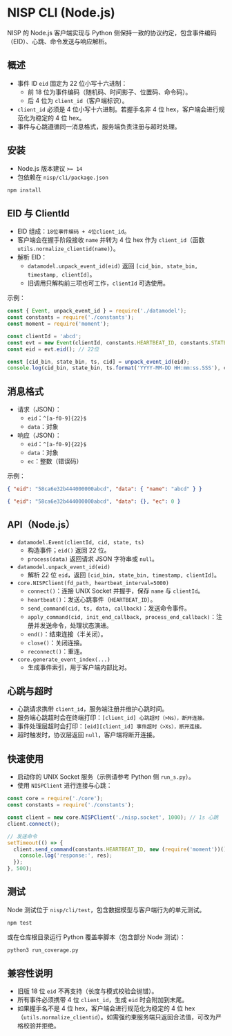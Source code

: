# NISP CLI (Node.js)

NISP 的 Node.js 客户端实现与 Python 侧保持一致的协议约定，包含事件编码（EID）、心跳、命令发送与响应解析。

## 概述

- 事件 ID `eid` 固定为 22 位小写十六进制：
  - 前 18 位为事件编码（随机码、时间影子、位置码、命令码）。
  - 后 4 位为 `client_id`（客户端标识）。
- `client_id` 必须是 4 位小写十六进制。若握手名非 4 位 hex，客户端会进行规范化为稳定的 4 位 hex。
- 事件与心跳遵循同一消息格式，服务端负责注册与超时处理。

## 安装

- Node.js 版本建议 `>= 14`
- 包依赖在 `nisp/cli/package.json`

```bash
npm install
```

## EID 与 ClientId

- EID 组成：`18位事件编码 + 4位client_id`。
- 客户端会在握手阶段接收 `name` 并转为 4 位 hex 作为 `client_id`（函数 `utils.normalize_clientid(name)`）。
- 解析 EID：
  - `datamodel.unpack_event_id(eid)` 返回 `[cid_bin, state_bin, timestamp, clientId]`。
  - 旧调用只解构前三项也可工作，`clientId` 可选使用。

示例：

```javascript
const { Event, unpack_event_id } = require('./datamodel');
const constants = require('./constants');
const moment = require('moment');

const clientId = 'abcd';
const evt = new Event(clientId, constants.HEARTBEAT_ID, constants.STATE_INIT_END, new moment('2021-01-02 12:23:22'));
const eid = evt.eid(); // 22位

const [cid_bin, state_bin, ts, cid] = unpack_event_id(eid);
console.log(cid_bin, state_bin, ts.format('YYYY-MM-DD HH:mm:ss.SSS'), cid); // 输出 4 位 clientId
```

## 消息格式

- 请求（JSON）：
  - `eid`：`^[a-f0-9]{22}$`
  - `data`：对象
- 响应（JSON）：
  - `eid`：`^[a-f0-9]{22}$`
  - `data`：对象
  - `ec`：整数（错误码）

示例：

```json
{ "eid": "58ca6e32b444000000abcd", "data": { "name": "abcd" } }
```

```json
{ "eid": "58ca6e32b444000000abcd", "data": {}, "ec": 0 }
```

## API（Node.js）

- `datamodel.Event(clientId, cid, state, ts)`
  - 构造事件；`eid()` 返回 22 位。
  - `process(data)` 返回请求 JSON 字符串或 `null`。
- `datamodel.unpack_event_id(eid)`
  - 解析 22 位 `eid`，返回 `[cid_bin, state_bin, timestamp, clientId]`。
- `core.NISPClient(fd_path, heartbeat_interval=5000)`
  - `connect()`：连接 UNIX Socket 并握手，保存 `name` 与 `clientId`。
  - `heartbeat()`：发送心跳事件（`HEARTBEAT_ID`）。
  - `send_command(cid, ts, data, callback)`：发送命令事件。
  - `apply_command(cid, init_end_callback, process_end_callback)`：注册并发送命令，处理状态演进。
  - `end()`：结束连接（半关闭）。
  - `close()`：关闭连接。
  - `reconnect()`：重连。
- `core.generate_event_index(...)`
  - 生成事件索引，用于客户端内部比对。

## 心跳与超时

- 心跳请求携带 `client_id`，服务端注册并维护心跳时间。
- 服务端心跳超时会在终端打印：`[client_id] 心跳超时（>Ns），断开连接。`
- 事件处理层超时会打印：`[eid][client_id] 事件超时（>Xs），断开连接。`
- 超时触发时，协议层返回 `null`，客户端将断开连接。

## 快速使用

- 启动你的 UNIX Socket 服务（示例请参考 Python 侧 `run_s.py`）。
- 使用 `NISPClient` 进行连接与心跳：

```javascript
const core = require('./core');
const constants = require('./constants');

const client = new core.NISPClient('./nisp.socket', 1000); // 1s 心跳
client.connect();

// 发送命令
setTimeout(() => {
  client.send_command(constants.HEARTBEAT_ID, new (require('moment'))(), {}, (res) => {
    console.log('response:', res);
  });
}, 500);
```

## 测试

Node 测试位于 `nisp/cli/test`，包含数据模型与客户端行为的单元测试。

```bash
npm test
```

或在仓库根目录运行 Python 覆盖率脚本（包含部分 Node 测试）：

```bash
python3 run_coverage.py
```

## 兼容性说明

- 旧版 18 位 `eid` 不再支持（长度与模式校验会抛错）。
- 所有事件必须携带 4 位 `client_id`，生成 `eid` 时会附加到末尾。
- 如果握手名不是 4 位 hex，客户端会进行规范化为稳定的 4 位 hex（`utils.normalize_clientid`）。如需强约束服务端只返回合法值，可改为严格校验并拒绝。